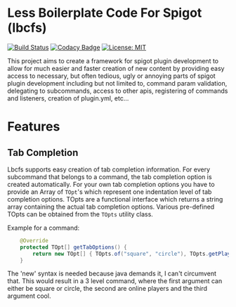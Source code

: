 # Less Boilerplate Code For Spigot (lbcfs)
[![Build Status](https://travis-ci.com/SeineEloquenz/lbcfs.svg?branch=master)](https://travis-ci.com/SeineEloquenz/lbcfs)
[![Codacy Badge](https://api.codacy.com/project/badge/Grade/85c77b4180894c749fe2ad2c1d2965b2)](https://www.codacy.com/app/alexander-linder/lbcfs?utm_source=github.com&amp;utm_medium=referral&amp;utm_content=SeineEloquenz/lbcfs&amp;utm_campaign=Badge_Grade)
[![License: MIT](https://img.shields.io/badge/License-MIT-yellow.svg)](https://opensource.org/licenses/MIT)

This project aims to create a framework for spigot plugin development to allow for much easier and faster
creation of new content by providing easy access to necessary, but often tedious, ugly or annoying parts of spigot
plugin development including but not limited to, command param validation, delegating to subcommands, access to other apis, registering of commands and listeners, creation of plugin.yml, etc...

# Features

## Tab Completion
Lbcfs supports easy creation of tab completion information. For every subcommand that belongs to a command, the tab
completion option is created automatically. For your own tab completion options you have to provide an Array of `TOpt`'s
which represent one indentation level of tab completion options. TOpts are a functional interface which returns a string
array containing the actual tab completion options. Various pre-defined TOpts can be obtained from the `TOpts` utility
class.

Example for a command:
```java
    @Override
    protected TOpt[] getTabOptions() {
        return new TOpt[] { TOpts.of("square", "circle"), TOpts.getPlayers(), TOpts.of("cool")};
    }
```
The 'new' syntax is needed because java demands it, I can't circumvent that.
This would result in a 3 level command, where the first argument can either be square or circle, the second are online
players and the third argument cool.
